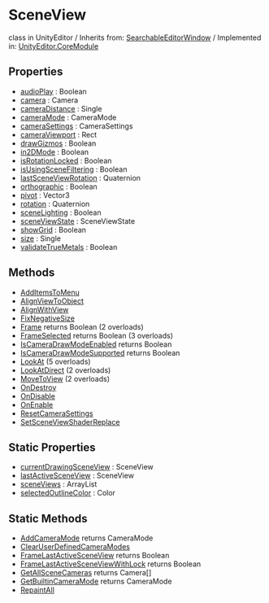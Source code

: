 # SceneView
class in UnityEditor
 / Inherits from: <a href="https://docs.unity3d.com/6000.2/Documentation/ScriptReference/SearchableEditorWindow.html">SearchableEditorWindow</a> / Implemented in: <a href="https://docs.unity3d.com/6000.2/Documentation/ScriptReference/UnityEditor.CoreModule.html">UnityEditor.CoreModule</a>

## Properties
- <a href="https://docs.unity3d.com/6000.2/Documentation/ScriptReference/SceneView-audioPlay.html">audioPlay</a> : Boolean
- <a href="https://docs.unity3d.com/6000.2/Documentation/ScriptReference/SceneView-camera.html">camera</a> : Camera
- <a href="https://docs.unity3d.com/6000.2/Documentation/ScriptReference/SceneView-cameraDistance.html">cameraDistance</a> : Single
- <a href="https://docs.unity3d.com/6000.2/Documentation/ScriptReference/SceneView-cameraMode.html">cameraMode</a> : CameraMode
- <a href="https://docs.unity3d.com/6000.2/Documentation/ScriptReference/SceneView-cameraSettings.html">cameraSettings</a> : CameraSettings
- <a href="https://docs.unity3d.com/6000.2/Documentation/ScriptReference/SceneView-cameraViewport.html">cameraViewport</a> : Rect
- <a href="https://docs.unity3d.com/6000.2/Documentation/ScriptReference/SceneView-drawGizmos.html">drawGizmos</a> : Boolean
- <a href="https://docs.unity3d.com/6000.2/Documentation/ScriptReference/SceneView-in2DMode.html">in2DMode</a> : Boolean
- <a href="https://docs.unity3d.com/6000.2/Documentation/ScriptReference/SceneView-isRotationLocked.html">isRotationLocked</a> : Boolean
- <a href="https://docs.unity3d.com/6000.2/Documentation/ScriptReference/SceneView-isUsingSceneFiltering.html">isUsingSceneFiltering</a> : Boolean
- <a href="https://docs.unity3d.com/6000.2/Documentation/ScriptReference/SceneView-lastSceneViewRotation.html">lastSceneViewRotation</a> : Quaternion
- <a href="https://docs.unity3d.com/6000.2/Documentation/ScriptReference/SceneView-orthographic.html">orthographic</a> : Boolean
- <a href="https://docs.unity3d.com/6000.2/Documentation/ScriptReference/SceneView-pivot.html">pivot</a> : Vector3
- <a href="https://docs.unity3d.com/6000.2/Documentation/ScriptReference/SceneView-rotation.html">rotation</a> : Quaternion
- <a href="https://docs.unity3d.com/6000.2/Documentation/ScriptReference/SceneView-sceneLighting.html">sceneLighting</a> : Boolean
- <a href="https://docs.unity3d.com/6000.2/Documentation/ScriptReference/SceneView-sceneViewState.html">sceneViewState</a> : SceneViewState
- <a href="https://docs.unity3d.com/6000.2/Documentation/ScriptReference/SceneView-showGrid.html">showGrid</a> : Boolean
- <a href="https://docs.unity3d.com/6000.2/Documentation/ScriptReference/SceneView-size.html">size</a> : Single
- <a href="https://docs.unity3d.com/6000.2/Documentation/ScriptReference/SceneView-validateTrueMetals.html">validateTrueMetals</a> : Boolean

## Methods
- <a href="https://docs.unity3d.com/6000.2/Documentation/ScriptReference/SceneView.AddItemsToMenu.html">AddItemsToMenu</a>
- <a href="https://docs.unity3d.com/6000.2/Documentation/ScriptReference/SceneView.AlignViewToObject.html">AlignViewToObject</a>
- <a href="https://docs.unity3d.com/6000.2/Documentation/ScriptReference/SceneView.AlignWithView.html">AlignWithView</a>
- <a href="https://docs.unity3d.com/6000.2/Documentation/ScriptReference/SceneView.FixNegativeSize.html">FixNegativeSize</a>
- <a href="https://docs.unity3d.com/6000.2/Documentation/ScriptReference/SceneView.Frame.html">Frame</a> returns Boolean (2 overloads)
- <a href="https://docs.unity3d.com/6000.2/Documentation/ScriptReference/SceneView.FrameSelected.html">FrameSelected</a> returns Boolean (3 overloads)
- <a href="https://docs.unity3d.com/6000.2/Documentation/ScriptReference/SceneView.IsCameraDrawModeEnabled.html">IsCameraDrawModeEnabled</a> returns Boolean
- <a href="https://docs.unity3d.com/6000.2/Documentation/ScriptReference/SceneView.IsCameraDrawModeSupported.html">IsCameraDrawModeSupported</a> returns Boolean
- <a href="https://docs.unity3d.com/6000.2/Documentation/ScriptReference/SceneView.LookAt.html">LookAt</a> (5 overloads)
- <a href="https://docs.unity3d.com/6000.2/Documentation/ScriptReference/SceneView.LookAtDirect.html">LookAtDirect</a> (2 overloads)
- <a href="https://docs.unity3d.com/6000.2/Documentation/ScriptReference/SceneView.MoveToView.html">MoveToView</a> (2 overloads)
- <a href="https://docs.unity3d.com/6000.2/Documentation/ScriptReference/SceneView.OnDestroy.html">OnDestroy</a>
- <a href="https://docs.unity3d.com/6000.2/Documentation/ScriptReference/SceneView.OnDisable.html">OnDisable</a>
- <a href="https://docs.unity3d.com/6000.2/Documentation/ScriptReference/SceneView.OnEnable.html">OnEnable</a>
- <a href="https://docs.unity3d.com/6000.2/Documentation/ScriptReference/SceneView.ResetCameraSettings.html">ResetCameraSettings</a>
- <a href="https://docs.unity3d.com/6000.2/Documentation/ScriptReference/SceneView.SetSceneViewShaderReplace.html">SetSceneViewShaderReplace</a>

## Static Properties
- <a href="https://docs.unity3d.com/6000.2/Documentation/ScriptReference/SceneView-currentDrawingSceneView.html">currentDrawingSceneView</a> : SceneView
- <a href="https://docs.unity3d.com/6000.2/Documentation/ScriptReference/SceneView-lastActiveSceneView.html">lastActiveSceneView</a> : SceneView
- <a href="https://docs.unity3d.com/6000.2/Documentation/ScriptReference/SceneView-sceneViews.html">sceneViews</a> : ArrayList
- <a href="https://docs.unity3d.com/6000.2/Documentation/ScriptReference/SceneView-selectedOutlineColor.html">selectedOutlineColor</a> : Color

## Static Methods
- <a href="https://docs.unity3d.com/6000.2/Documentation/ScriptReference/SceneView.AddCameraMode.html">AddCameraMode</a> returns CameraMode
- <a href="https://docs.unity3d.com/6000.2/Documentation/ScriptReference/SceneView.ClearUserDefinedCameraModes.html">ClearUserDefinedCameraModes</a>
- <a href="https://docs.unity3d.com/6000.2/Documentation/ScriptReference/SceneView.FrameLastActiveSceneView.html">FrameLastActiveSceneView</a> returns Boolean
- <a href="https://docs.unity3d.com/6000.2/Documentation/ScriptReference/SceneView.FrameLastActiveSceneViewWithLock.html">FrameLastActiveSceneViewWithLock</a> returns Boolean
- <a href="https://docs.unity3d.com/6000.2/Documentation/ScriptReference/SceneView.GetAllSceneCameras.html">GetAllSceneCameras</a> returns Camera[]
- <a href="https://docs.unity3d.com/6000.2/Documentation/ScriptReference/SceneView.GetBuiltinCameraMode.html">GetBuiltinCameraMode</a> returns CameraMode
- <a href="https://docs.unity3d.com/6000.2/Documentation/ScriptReference/SceneView.RepaintAll.html">RepaintAll</a>
